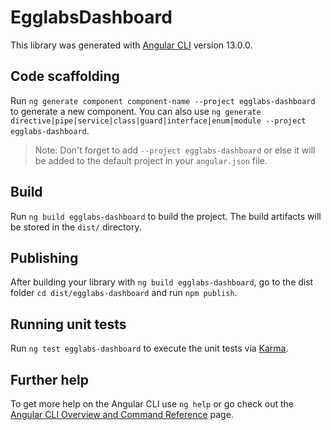 # EgglabsDashboard

This library was generated with [Angular CLI](https://github.com/angular/angular-cli) version 13.0.0.

## Code scaffolding

Run `ng generate component component-name --project egglabs-dashboard` to generate a new component. You can also use `ng generate directive|pipe|service|class|guard|interface|enum|module --project egglabs-dashboard`.
> Note: Don't forget to add `--project egglabs-dashboard` or else it will be added to the default project in your `angular.json` file. 

## Build

Run `ng build egglabs-dashboard` to build the project. The build artifacts will be stored in the `dist/` directory.

## Publishing

After building your library with `ng build egglabs-dashboard`, go to the dist folder `cd dist/egglabs-dashboard` and run `npm publish`.

## Running unit tests

Run `ng test egglabs-dashboard` to execute the unit tests via [Karma](https://karma-runner.github.io).

## Further help

To get more help on the Angular CLI use `ng help` or go check out the [Angular CLI Overview and Command Reference](https://angular.io/cli) page.
